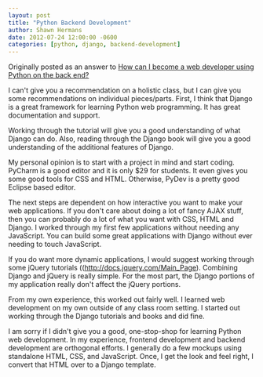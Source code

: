 ```yaml
---
layout: post
title: "Python Backend Development"
author: Shawn Hermans
date: 2012-07-24 12:00:00 -0600
categories: [python, django, backend-development]
---
```


Originally posted as an answer to [How can I become a web developer using Python on the back end?](https://www.quora.com/How-can-I-become-a-web-developer-using-Python-on-the-back-end/answer/Shawn-Hermans?srid=hLq3)

I can't give you a recommendation on a holistic class, but I can give you some recommendations on individual pieces/parts.  First, I think that Django is a great framework for learning Python web programming.  It has great documentation and support.  

Working through the tutorial will give you a good understanding of what Django can do.  Also, reading through the Django book will give you a good understanding of the additional features of Django.

My personal opinion is to start with a project in mind and start coding.  PyCharm is a good editor and it is only $29 for students. It even gives you some good tools for CSS and HTML. Otherwise, PyDev is a pretty good Eclipse based editor.  

The next steps are dependent on how interactive you want to make your web applications.  If you don't care about doing a lot of fancy AJAX stuff, then you can probably do a lot of what you want with CSS, HTML and Django.  I worked through my first few applications without needing any JavaScript.  You can build some great applications with Django without ever needing to touch JavaScript.  

If you do want more dynamic applications, I would suggest working through some jQuery tutorials ((http://docs.jquery.com/Main_Page).  Combining Django and jQuery is really simple. For the most part, the Django portions of my application really don't affect the jQuery portions.  

From my own experience, this worked out fairly well.  I learned web development on my own outside of any class room setting. I started out working through the Django tutorials and books and did fine.  

I am sorry if I didn't give you a good, one-stop-shop for learning Python web development.  In my experience, frontend development and backend development are orthogonal efforts.  I generally do a few mockups using standalone HTML, CSS, and JavaScript. Once, I get the look and feel right, I convert that HTML over to a Django template.
